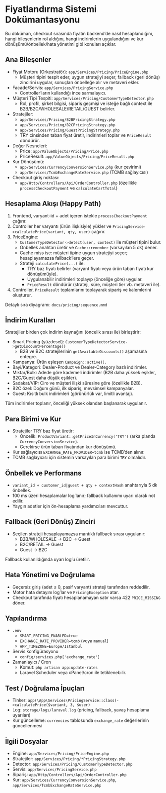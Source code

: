 # Fiyatlandırma Sistemi Dokümantasyonu

Bu doküman, checkout sırasında fiyatın backend’de nasıl hesaplandığını, hangi bileşenlerin rol aldığını, hangi indirimlerin uygulandığını ve kur dönüşümü/önbellek/hata yönetimi gibi konuları açıklar.

## Ana Bileşenler

- Fiyat Motoru (Orkestratör): `app/Services/Pricing/PriceEngine.php`
  - Müşteri tipini tespit eder, uygun stratejiyi seçer, fallback (geri dönüş) zincirini uygular, sonuçları önbelleğe alır ve metaveri ekler.
- Facade/Servis: `app/Services/PricingService.php`
  - Controller’ların kullandığı ince sarmalayıcı.
- Müşteri Tipi Tespiti: `app/Services/Pricing/CustomerTypeDetector.php`
  - Rol, profil, şirket bilgisi, sipariş geçmişi ve isteğe bağlı context ile B2B/B2C/WHOLESALE/RETAIL/GUEST belirler.
- Stratejiler:
  - `app/Services/Pricing/B2BPricingStrategy.php`
  - `app/Services/Pricing/B2CPricingStrategy.php`
  - `app/Services/Pricing/GuestPricingStrategy.php`
  - TRY cinsinden taban fiyat üretir, indirimleri toplar ve `PriceResult` döndürür.
- Değer Nesneleri:
  - Price: `app/ValueObjects/Pricing/Price.php`
  - PriceResult: `app/ValueObjects/Pricing/PriceResult.php`
- Kur Dönüşümü:
  - `app/Services/CurrencyConversionService.php` (kur çevirimi)
  - `app/Services/TcmbExchangeRateService.php` (TCMB sağlayıcısı)
- Checkout giriş noktası:
  - `app/Http/Controllers/Api/OrderController.php` (özellikle `processCheckoutPayment` ve `calculateCartTotal`)

## Hesaplama Akışı (Happy Path)

1) Frontend, varyant-id + adet içeren istekle `processCheckoutPayment` çağırır.
2) Controller her varyantı (ürün ilişkisiyle) yükler ve `PricingService->calculatePrice(variant, qty, user)` çağırır.
3) PriceEngine:
   - `CustomerTypeDetector->detect(user, context)` ile müşteri tipini bulur.
   - Önbellek anahtarı üretir ve `Cache::remember` (varsayılan 5 dk) dener.
   - Cache miss ise: müşteri tipine uygun stratejiyi seçer; hesaplayamazsa fallback’lere geçer.
   - Strateji `calculatePrice(...)` ile:
     - TRY baz fiyatı belirler (varyant fiyatı veya ürün taban fiyatı kur dönüşümüyle).
     - Uygulanabilir indirimleri toplayıp (önceliğe göre) uygular.
     - `PriceResult` döndürür (strateji, süre, müşteri tier vb. metaveri ile).
4) Controller, `PriceResult` toplamlarını toplayarak sipariş ve kalemlerini oluşturur.

Detaylı sıra diyagramı: `docs/pricing/sequence.mmd`

## İndirim Kuralları

Stratejiler birden çok indirim kaynağını (öncelik sırası ile) birleştirir:

- Smart Pricing (yüzdesel): `CustomerTypeDetectorService->getDiscountPercentage()`
  - B2B ve B2C stratejilerinin `getAvailableDiscounts()` aşamasına entegre.
- Kampanya: Ürün eşleşen `Campaign::active()`.
- Bayi/Kategori: Dealer-Product ve Dealer-Category bazlı indirimler.
- Miktar/Bulk: Adede göre kademeli indirimler (B2B daha yüksek eşikler, B2C/Guest daha düşük eşikler).
- Sadakat/VIP: Ciro ve müşteri ilişki süresine göre (özellikle B2B).
- B2C özel: Doğum günü, ilk sipariş, mevsimsel kampanyalar.
- Guest: Kısıtlı bulk indirimleri (görünürlük var, limitli avantaj).

Tüm indirimler toplanır, önceliği yüksek olandan başlanarak uygulanır.

## Para Birimi ve Kur

- Stratejiler TRY baz fiyat üretir:
  - Öncelik: `ProductVariant::getPriceInCurrency('TRY')` (arka planda `CurrencyConversionService`).
  - Gerekirse ürün taban fiyatından kur dönüşümü.
- Kur sağlayıcısı `EXCHANGE_RATE_PROVIDER=tcmb` ise TCMB’den alınır.
- TCMB sağlayıcısı için sistemin varsayılan para birimi `TRY` olmalıdır.

## Önbellek ve Performans

- `variant_id + customer_id|guest + qty + contextHash` anahtarıyla 5 dk önbellek.
- 100 ms üzeri hesaplamalar log’lanır; fallback kullanımı uyarı olarak not edilir.
- Yaygın adetler için ön-hesaplama yardımcıları mevcuttur.

## Fallback (Geri Dönüş) Zinciri

- Seçilen strateji hesaplayamazsa mantıklı fallback sırası uygulanır:
  - B2B/WHOLESALE → B2C → Guest
  - B2C/RETAIL → Guest
  - Guest → B2C

Fallback kullanıldığında uyarı log’u üretilir.

## Hata Yönetimi ve Doğrulama

- Geçersiz giriş (adet ≤ 0, pasif varyant) strateji tarafından reddedilir.
- Motor hata detayını log’lar ve `PricingException` atar.
- Checkout tarafında fiyatı hesaplanamayan satır varsa 422 `PRICE_MISSING` döner.

## Yapılandırma

- `.env`
  - `SMART_PRICING_ENABLED=true`
  - `EXCHANGE_RATE_PROVIDER=tcmb` (veya `manual`)
  - `APP_TIMEZONE=Europe/Istanbul`
- Servis konfigürasyonu
  - `config/services.php['exchange_rate']`
- Zamanlayıcı / Cron
  - Komut: `php artisan app:update-rates`
  - Laravel Scheduler veya cPanel/cron ile tetiklenebilir.

## Test / Doğrulama İpuçları

- Tinker: `app(\App\Services\PricingService::class)->calculatePrice($variant, 3, $user)`
- Log: `storage/logs/laravel.log` (pricing, fallback, yavaş hesaplama uyarıları)
- Kur güncelleme: `currencies` tablosunda `exchange_rate` değerlerinin güncellenmesi

## İlgili Dosyalar

- Engine: `app/Services/Pricing/PriceEngine.php`
- Stratejiler: `app/Services/Pricing/*PricingStrategy.php`
- Detector: `app/Services/Pricing/CustomerTypeDetector.php`
- Servis: `app/Services/PricingService.php`
- Sipariş: `app/Http/Controllers/Api/OrderController.php`
- Kur: `app/Services/CurrencyConversionService.php`, `app/Services/TcmbExchangeRateService.php`
